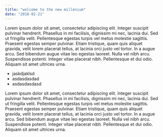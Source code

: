 ```yaml
---
title: "welcome to the new millenium"
date: "2018-02-21"
---
```


Lorem ipsum dolor sit amet, consectetur adipiscing elit. Integer suscipit pulvinar hendrerit. Phasellus in mi facilisis, dignissim mi nec, lacinia dui. Sed ut fringilla velit. Pellentesque egestas turpis vel metus molestie sagittis. Praesent egestas semper pulvinar. Etiam tristique, quam quis aliquet gravida, velit lorem placerat tellus, at lacinia orci justo vel tortor. In a augue arcu. Sed bibendum augue vitae leo egestas laoreet. Nulla vel nibh arcu. Suspendisse potenti. Integer vitae placerat nibh. Pellentesque et dui odio. Aliquam sit amet ultrices urna.

<!-- end -->

* jaskdjaklsd
* asdasdasdad
* asdasdasdasd

Lorem ipsum dolor sit amet, consectetur adipiscing elit. Integer suscipit pulvinar hendrerit. Phasellus in mi facilisis, dignissim mi nec, lacinia dui. Sed ut fringilla velit. Pellentesque egestas turpis vel metus molestie sagittis. Praesent egestas semper pulvinar. Etiam tristique, quam quis aliquet gravida, velit lorem placerat tellus, at lacinia orci justo vel tortor. In a augue arcu. Sed bibendum augue vitae leo egestas laoreet. Nulla vel nibh arcu. Suspendisse potenti. Integer vitae placerat nibh. Pellentesque et dui odio. Aliquam sit amet ultrices urna.

